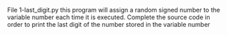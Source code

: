 File 1-last_digit.py this program will assign a random signed number to the variable number each time it is executed. Complete the source code in order to print the last digit of the number stored in the variable number
